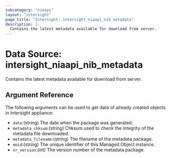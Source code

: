 ```yaml
---
subcategory: "niaapi"
layout: "intersight"
page_title: "Intersight: intersight_niaapi_nib_metadata"
description: |-
  Contains the latest metadata available for download from server.
---
```


# Data Source: intersight_niaapi_nib_metadata
Contains the latest metadata available for download from server.
## Argument Reference
The following arguments can be used to get data of already created objects in Intersight appliance:
* `date`:(string) The date when the package was generated. 
* `metadata_chksum`:(string) Chksum used to check the integrity of the metadata file downloaded. 
* `metadata_filename`:(string) The filename of the metadata package. 
* `moid`:(string) The unique identifier of this Managed Object instance. 
* `nr_version`:(int) The version number of the metadata package. 
